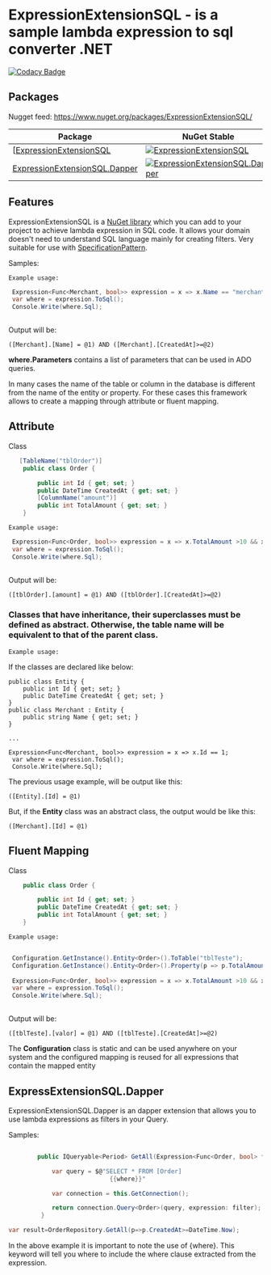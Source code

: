 ExpressionExtensionSQL - is a sample lambda expression to sql converter .NET
========================================
[![Codacy Badge](https://api.codacy.com/project/badge/Grade/12a0ce6a259141e5949289ded24f7377)](https://app.codacy.com/app/tgambarra/ExpressionExtensionSQL?utm_source=github.com&utm_medium=referral&utm_content=gambarra/ExpressionExtensionSQL&utm_campaign=Badge_Grade_Dashboard)

Packages
--------

Nugget feed: https://www.nuget.org/packages/ExpressionExtensionSQL/

| Package | NuGet Stable | NuGet Pre-release | Downloads |
| ------- | ------------ | ----------------- | --------- | 
[[ExpressionExtensionSQL](https://www.nuget.org/packages/ExpressionExtensionSQL/) | [![ExpressionExtensionSQL](https://img.shields.io/nuget/v/ExpressionExtensionSQL.svg)](https://www.nuget.org/packages/ExpressionExtensionSQL/) | [![ExpressionExtensionSQL](https://img.shields.io/nuget/vpre/ExpressionExtensionSQL.svg)](https://www.nuget.org/packages/ExpressionExtensionSQL/) | [![ExpressionExtensionSQL](https://img.shields.io/nuget/dt/ExpressionExtensionSQL.svg)](https://www.nuget.org/packages/ExpressionExtensionSQL/) |
| [ExpressionExtensionSQL.Dapper](https://www.nuget.org/packages/ExpressionExtensionSQL.Dapper/) | [![ExpressionExtensionSQL.Dapper](https://img.shields.io/nuget/v/ExpressionExtensionSQL.Dapper.svg)](https://www.nuget.org/packages/ExpressionExtensionSQL.Dapper/) | [![ExpressionExtensionSQL.Dapper](https://img.shields.io/nuget/vpre/ExpressionExtensionSQL.Dapper.svg)](https://www.nuget.org/packages/ExpressionExtensionSQL.Dapper/) | [![ExpressionExtensionSQL.Dapper](https://img.shields.io/nuget/dt/ExpressionExtensionSQL.Dapper.svg)](https://www.nuget.org/packages/ExpressionExtensionSQL.Dapper/) |

Features
--------
ExpressionExtensionSQL is a [NuGet library](https://www.nuget.org/packages/ExpressionExtensionSQL) which you can add to your project to achieve lambda expression in SQL code. It allows your domain doesn't need to understand  SQL language mainly for creating filters. Very suitable for use with [SpecificationPattern](https://en.wikipedia.org/wiki/Specification_pattern).

Samples:

```
Example usage:
```
```csharp
 Expression<Func<Merchant, bool>> expression = x => x.Name == "merchant1" && x.CreatedAt>=DateTime.Now;
 var where = expression.ToSql();
 Console.Write(where.Sql);
 
```
Output will be:
```
([Merchant].[Name] = @1) AND ([Merchant].[CreatedAt]>=@2)
```

**where.Parameters** contains a list of parameters that can be used in ADO queries.

In many cases the name of the table or column in the database is different from the name of the entity or property. For these cases this framework allows to create a mapping through attribute or fluent mapping.

## Attribute 

Class

```csharp
   [TableName("tblOrder")]
    public class Order {

        public int Id { get; set; }
        public DateTime CreatedAt { get; set; }
        [ColumnName("amount")]
        public int TotalAmount { get; set; }
    }
```
```
Example usage:
```
```csharp
 Expression<Func<Order, bool>> expression = x => x.TotalAmount >10 && x.CreatedAt>=DateTime.Now;
 var where = expression.ToSql();
 Console.Write(where.Sql);
 
```
Output will be:
```
([tblOrder].[amount] = @1) AND ([tblOrder].[CreatedAt]>=@2)
```

### Classes that have inheritance, their superclasses must be defined as abstract. Otherwise, the table name will be equivalent to that of the parent class.
```
Example usage:
```
If the classes are declared like below:
```
public class Entity {
    public int Id { get; set; }
    public DateTime CreatedAt { get; set; }
}
public class Merchant : Entity {        
    public string Name { get; set; }
}

...

Expression<Func<Merchant, bool>> expression = x => x.Id == 1;
 var where = expression.ToSql();
 Console.Write(where.Sql);
```
The previous usage example, will be output like this:
```
([Entity].[Id] = @1)
```

But, if the **Entity** class was an abstract class, the output would be like this:
```
([Merchant].[Id] = @1)
```

## Fluent Mapping
Class

```csharp
    public class Order {

        public int Id { get; set; }
        public DateTime CreatedAt { get; set; }
        public int TotalAmount { get; set; }
    }
```
```
Example usage:
```
```csharp

 Configuration.GetInstance().Entity<Order>().ToTable("tblTeste");
 Configuration.GetInstance().Entity<Order>().Property(p => p.TotalAmount).ToColumn("valor");
 
 Expression<Func<Order, bool>> expression = x => x.TotalAmount >10 && x.CreatedAt>=DateTime.Now;
 var where = expression.ToSql();
 Console.Write(where.Sql);
 
```
Output will be:
```
([tblTeste].[valor] = @1) AND ([tblTeste].[CreatedAt]>=@2)
```

The **Configuration** class is static and can be used anywhere on your system and the configured mapping is reused for all expressions that contain the mapped entity

ExpressExtensionSQL.Dapper
--------
ExpressionExtensionSQL.Dapper is an dapper extension that allows you to use lambda expressions as filters in your Query.

Samples:
```csharp

        public IQueryable<Period> GetAll(Expression<Func<Order, bool> filter) {

            var query = $@"SELECT * FROM [Order]
                            {{where}}"

            var connection = this.GetConnection();

            return connection.Query<Order>(query, expression: filter);
         }
```
```csharp
var result=OrderRepository.GetAll(p=>p.CreatedAt>=DateTime.Now);
```
In the above example it is important to note the use of {where}. This keyword will tell you where to include the where clause extracted from the expression.
